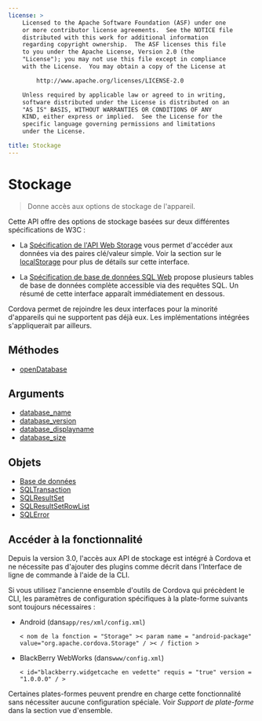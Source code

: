 ```yaml
---
license: >
    Licensed to the Apache Software Foundation (ASF) under one
    or more contributor license agreements.  See the NOTICE file
    distributed with this work for additional information
    regarding copyright ownership.  The ASF licenses this file
    to you under the Apache License, Version 2.0 (the
    "License"); you may not use this file except in compliance
    with the License.  You may obtain a copy of the License at

        http://www.apache.org/licenses/LICENSE-2.0

    Unless required by applicable law or agreed to in writing,
    software distributed under the License is distributed on an
    "AS IS" BASIS, WITHOUT WARRANTIES OR CONDITIONS OF ANY
    KIND, either express or implied.  See the License for the
    specific language governing permissions and limitations
    under the License.

title: Stockage
---
```


# Stockage

> Donne accès aux options de stockage de l'appareil.

Cette API offre des options de stockage basées sur deux différentes spécifications de W3C :

*   La [Spécification de l'API Web Storage][1] vous permet d'accéder aux données via des paires clé/valeur simple. Voir la section sur le [localStorage](localstorage/localstorage.html) pour plus de détails sur cette interface.

*   La [Spécification de base de données SQL Web][2] propose plusieurs tables de base de données complète accessible via des requêtes SQL. Un résumé de cette interface apparaît immédiatement en dessous.

 [1]: http://dev.w3.org/html5/webstorage/
 [2]: http://dev.w3.org/html5/webdatabase/

Cordova permet de rejoindre les deux interfaces pour la minorité d'appareils qui ne supportent pas déjà eux. Les implémentations intégrées s'appliquerait par ailleurs.

## Méthodes

*   [openDatabase](storage.opendatabase.html)

## Arguments

*   [database_name](parameters/name.html)
*   [database_version](parameters/version.html)
*   [database_displayname](parameters/display_name.html)
*   [database_size](parameters/size.html)

## Objets

*   [Base de données](database/database.html)
*   [SQLTransaction](sqltransaction/sqltransaction.html)
*   [SQLResultSet](sqlresultset/sqlresultset.html)
*   [SQLResultSetRowList](sqlresultsetrowlist/sqlresultsetrowlist.html)
*   [SQLError](sqlerror/sqlerror.html)

## Accéder à la fonctionnalité

Depuis la version 3.0, l'accès aux API de stockage est intégré à Cordova et ne nécessite pas d'ajouter des plugins comme décrit dans l'Interface de ligne de commande à l'aide de la CLI.

Si vous utilisez l'ancienne ensemble d'outils de Cordova qui précèdent le CLI, les paramètres de configuration spécifiques à la plate-forme suivants sont toujours nécessaires :

*   Android (dans`app/res/xml/config.xml`)
    
        < nom de la fonction = "Storage" >< param name = "android-package" value="org.apache.cordova.Storage" / >< / fiction >
        

*   BlackBerry WebWorks (dans`www/config.xml`)
    
        < id="blackberry.widgetcache en vedette" requis = "true" version = "1.0.0.0" / >
        

Certaines plates-formes peuvent prendre en charge cette fonctionnalité sans nécessiter aucune configuration spéciale. Voir *Support de plate-forme* dans la section vue d'ensemble.
